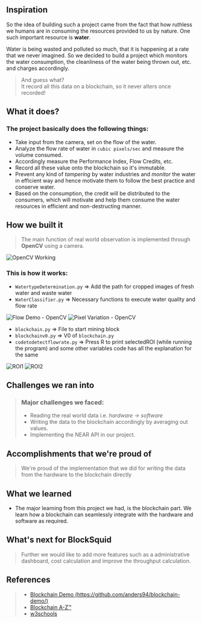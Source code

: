 ## Inspiration

So the idea of building such a project came from the fact that how ruthless we humans are in consuming the resources provided to us by nature. One such important resource is **water**.

Water is being wasted and polluted so much, that it is happening at a rate that we never imagined. So we decided to build a project which monitors the water consumption, the cleanliness of the water being thrown out, etc. and charges accordingly.

> And guess what?\
> It record all this data on a blockchain, so it never alters once recorded!

## What it does?

### The project basically does the following things:

- Take input from the camera, set on the flow of the water.
- Analyze the flow rate of water in `cubic pixels/sec` and measure the volume consumed.
- Accordingly measure the Performance Index, Flow Credits, etc.
- Record all these value onto the blockchain so it's immutable.
- Prevent any kind of _tampering_ by water industries and _monitor_ the water in efficient way and hence motivate them to follow the best practice and conserve water.
- Based on the consumption, the credit will be distributed to the consumers, which will motivate and help them consume the water resources in efficient and non-destructing manner.

## How we built it

> The main function of real world observation is implemented through **OpenCV** using a camera.

![OpenCV Working](/blocksquid/graphicfiles/background.gif)

### This is how it works:

- `WatertypeDetermination.py` => Add the path for cropped images of fresh water and waste water
- `WaterClassifier.py` => Necessary functions to execute water quality and flow rate

![Flow Demo - OpenCV](/blocksquid/graphicfiles/demo4.gif)
![Pixel Variation - OpenCV](/blocksquid/graphicfiles/pixelvariation.gif)

- `blockchain.py` => File to start mining block
- `blockchainv0.py` => V0 of `blockchain.py`
- `codetodetectflowrate.py` => Press R to print selectedROI (while running the program) and some other variables code has all the explanation for the same

![ROI1](/blocksquid/graphicfiles/selectroi.jpg)
![ROI2](/blocksquid/graphicfiles/selectROI2.jpg)

## Challenges we ran into

> ### Major challenges we faced:
>
> - Reading the real world data i.e. _hardware -> software_
> - Writing the data to the blockchain accordingly by averaging out values.
> - Implementing the NEAR API in our project.

## Accomplishments that we're proud of

> We're proud of the implementation that we did for writing the data from the hardware to the blockchain directly

## What we learned

- The major learning from this project we had, is the blockchain part. We learn how a blockchain can seamlessly integrate with the hardware and software as required.

## What's next for BlockSquid

> Further we would like to add more features such as a administrative dashboard, cost calculation and improve the throughput calculation.

## References

> - [Blockchain Demo (https://github.com/anders94/blockchain-demo/)](https://github.com/anders94/blockchain-demo/)
> - [Blockchain A-Z™](https://www.superdatascience.com/pages/blockchain)
> - [w3schools](https://www.w3schools.com/)
